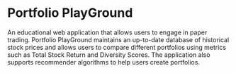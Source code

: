 # Portfolio PlayGround
An educational web application that allows users to engage in paper trading. Portfolio PlayGround maintains an up-to-date database of historical stock prices and allows users to compare different portfolios using metrics such as Total Stock Return and Diversity Scores. The application also supports recommender algorithms to help users create portfolios.
